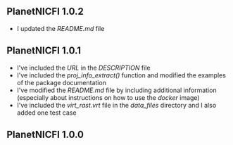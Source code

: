 

## PlanetNICFI 1.0.2

* I updated the *README.md* file


## PlanetNICFI 1.0.1

* I've included the *URL* in the *DESCRIPTION* file
* I've included the *proj_info_extract()* function and modified the examples of the package documentation
* I've modified the *README.md* file by including additional information (especially about instructions on how to use the *docker* image)
* I've included the *virt_rast.vrt* file in the *data_files* directory and I also added one test case


## PlanetNICFI 1.0.0
